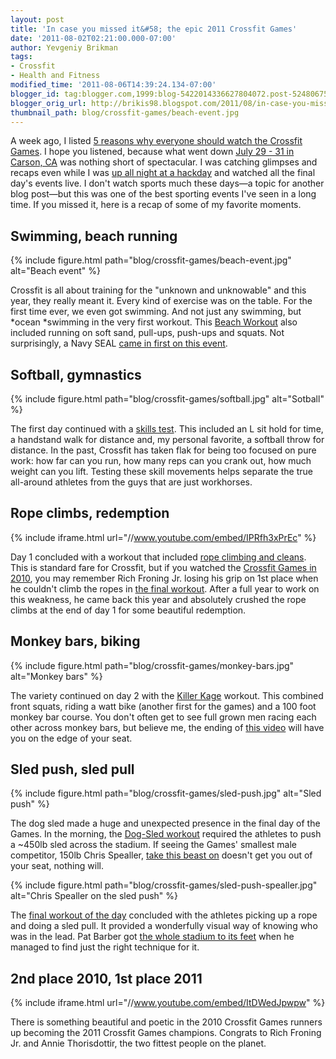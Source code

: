 ```yaml
---
layout: post
title: 'In case you missed it&#58; the epic 2011 Crossfit Games'
date: '2011-08-02T02:21:00.000-07:00'
author: Yevgeniy Brikman
tags:
- Crossfit
- Health and Fitness
modified_time: '2011-08-06T14:39:24.134-07:00'
blogger_id: tag:blogger.com,1999:blog-5422014336627804072.post-5248067506003365538
blogger_orig_url: http://brikis98.blogspot.com/2011/08/in-case-you-missed-it-epic-2011.html
thumbnail_path: blog/crossfit-games/beach-event.jpg
---
```


A week ago, I listed [5 reasons why everyone should watch the Crossfit 
Games](http://www.ybrikman.com/writing/2011/07/24/5-reasons-everyone-should-watch/). 
I hope you listened, because what went down [July 29 - 31 in Carson, 
CA](http://games.crossfit.com/) was nothing short of spectacular. I was 
catching glimpses and recaps even while I was [up all night at a 
hackday](http://www.ybrikman.com/writing/2011/07/31/up-all-night-linkedin-intern-hackday/) 
and watched all the final day's events live. I don't watch sports much these 
days&mdash;a topic for another blog post&mdash;but this was one of the best sporting 
events I've seen in a long time. If you missed it, here is a recap of some of 
my favorite moments. 

## Swimming, beach running

{% include figure.html path="blog/crossfit-games/beach-event.jpg" alt="Beach event" %}

Crossfit is all about training for the "unknown and unknowable" and this year, 
they really meant it. Every kind of exercise was on the table. For the first 
time ever, we even got swimming. And not just any swimming, but *ocean 
*swimming in the very first workout. This [Beach 
Workout](http://games.crossfit.com/node/624508) also included running on 
soft sand, pull-ups, push-ups and squats. Not surprisingly, a Navy SEAL [came 
in first on this 
event](http://games.crossfit.com/features/individual-event-1-results). 

## Softball, gymnastics

{% include figure.html path="blog/crossfit-games/softball.jpg" alt="Sotball" %}

The first day continued with a [skills 
test](http://games.crossfit.com/node/624520). This included an L sit hold for 
time, a handstand walk for distance and, my personal favorite, a softball 
throw for distance. In the past, Crossfit has taken flak for being too focused 
on pure work: how far can you run, how many reps can you crank out, how much 
weight can you lift. Testing these skill movements helps separate the true 
all-around athletes from the guys that are just workhorses. 

## Rope climbs, redemption

{% include iframe.html url="//www.youtube.com/embed/IPRfh3xPrEc" %}
 
Day 1 concluded with a workout that included [rope climbing and 
cleans](http://games.crossfit.com/node/624524). This is standard fare for 
Crossfit, but if you watched the [Crossfit Games in 
2010](http://games2010.crossfit.com/), you may remember Rich Froning Jr. 
losing his grip on 1st place when he couldn't climb the ropes in [the final 
workout](http://media.crossfit.com/cf-video/Games2010_E6Men_FinalHeat_SD.mov). 
After a full year to work on this weakness, he came back this year and 
absolutely crushed the rope climbs at the end of day 1 for some beautiful 
redemption. 

## Monkey bars, biking

{% include figure.html path="blog/crossfit-games/monkey-bars.jpg" alt="Monkey bars" %}

The variety continued on day 2 with the [Killer 
Kage](http://games.crossfit.com/node/624542) workout. This combined front 
squats, riding a watt bike (another first for the games) and a 100 foot monkey 
bar course. You don't often get to see full grown men racing each other across 
monkey bars, but believe me, the ending of [this 
video](http://games.crossfit.com/finals/live/jumbotron/629369) will have you 
on the edge of your seat. 

## Sled push, sled pull

{% include figure.html path="blog/crossfit-games/sled-push.jpg" alt="Sled push" %}

The dog sled made a huge and unexpected presence in the final day of the 
Games. In the morning, the [Dog-Sled 
workout](http://games.crossfit.com/node/624546) required the athletes to push 
a ~450lb sled across the stadium. If seeing the Games' smallest male 
competitor, 150lb Chris Spealler, [take this beast 
on](http://games.crossfit.com/finals/live/jumbotron/629767) doesn't get you 
out of your seat, nothing will. 

{% include figure.html path="blog/crossfit-games/sled-push-spealler.jpg" alt="Chris Spealler on the sled push" %}

The [final workout of the day](http://games.crossfit.com/node/629757) 
concluded with the athletes picking up a rope and doing a sled pull. It 
provided a wonderfully visual way of knowing who was in the lead. Pat Barber 
got [the whole stadium to its 
feet](http://games.crossfit.com/finals/live/jumbotron/630016) when he managed 
to find just the right technique for it. 

## 2nd place 2010, 1st place 2011

{% include iframe.html url="//www.youtube.com/embed/ItDWedJpwpw" %}

There is something beautiful and poetic in the 2010 Crossfit Games runners up 
becoming the 2011 Crossfit Games champions. Congrats to  Rich Froning Jr. and 
Annie Thorisdottir, the two fittest people on the planet. 
